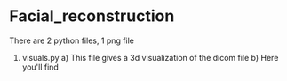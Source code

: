 # Facial_reconstruction

There are 2 python files, 1 png file

1) visuals.py
   a) This file gives a 3d visualization of the dicom file
   b) Here you'll find 
